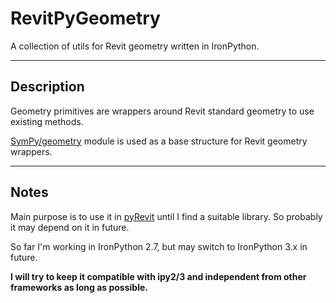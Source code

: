 # RevitPyGeometry
A collection of utils for Revit geometry written in IronPython.
___
## Description

Geometry primitives are wrappers around Revit standard geometry to use existing methods.

[SymPy/geometry](https://docs.sympy.org/latest/modules/geometry/index.html) module is used as a base structure for Revit geometry wrappers.
___
## Notes
Main purpose is to use it in [pyRevit](https://github.com/eirannejad/pyRevit) until I find a suitable library. So probably it may depend on it in future.

So far I'm working in IronPython 2.7, but may switch to IronPython 3.x in future.

**I will try to keep it compatible with ipy2/3 and independent from other frameworks as long as possible.**
